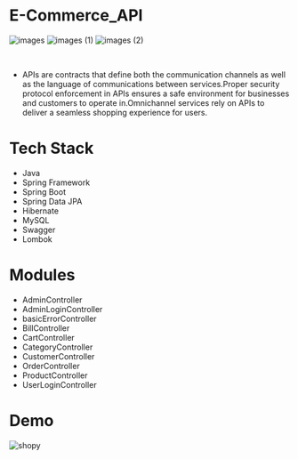 # E-Commerce_API

![images](https://user-images.githubusercontent.com/101393474/204920254-c17f9b67-7a55-4707-b9ed-e2c207a1ca1d.jpg) ![images (1)](https://user-images.githubusercontent.com/101393474/204920473-193863d6-9879-4043-98b4-6707b13fb6d8.jpg) ![images (2)](https://user-images.githubusercontent.com/101393474/204920662-c7192d72-9383-4da9-87f7-c330a2ea51a7.jpg)



<br>

- APIs are contracts that define both the communication channels as well as the language of communications between services.Proper security protocol enforcement in APIs ensures a safe environment for businesses and customers to operate in.Omnichannel services rely on APIs to deliver a seamless shopping experience for users.

# Tech Stack
- Java
- Spring Framework
- Spring Boot
- Spring Data JPA
- Hibernate
- MySQL
- Swagger
- Lombok

# Modules
- AdminController
- AdminLoginController
- basicErrorController
- BillController
- CartController
- CategoryController
- CustomerController
- OrderController
- ProductController
- UserLoginController

# Demo
![shopy](https://user-images.githubusercontent.com/101393474/204919437-311ec15c-efe2-4fb8-b8ba-d94cb34dd683.png)
